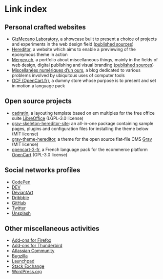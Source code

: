 # Link index

## Personal crafted websites

- [GizMecano Laboratory](http://gizmecano.net/), a showcase built to present a choice of projects and experiments in the web design field ([published sources](https://github.com/gizmecano/gizmecano.net))
- [Hereditor](https://htg.gizmecano.net/), a website which aims to enable a previewing of the eponymous theme in action
- [Mergey.ch](https://mergey.ch/), a portfolio about miscellaneous things, mainly in the fields of web design, digital publishing and visual branding ([published sources](https://github.com/gizmecano/mergey.ch))
- [Miscellanées numériques d’un ours](http://mno.gizmecano.net/), a blog dedicated to various problems involved by ubiquitous uses of computer tools
- [OCF (OpenCart.fr)](http://ocf.gizmecano.net/), a dummy store whose purpose is to present and set in motion a language pack

## Open source projects

- [cadratin](https://github.com/gizmecano/cadratin), a layouting template based on em multiples for the free office suite [LibreOffice](https://www.libreoffice.org/) (LGPL-3.0 license)
- [grav-skeleton-hereditor-site](https://github.com/gizmecano/grav-skeleton-hereditor-site): an all-in-one package containing sample pages, plugins and configuration files for installing the theme below (MIT license)
- [grav-theme-hereditor](https://github.com/gizmecano/grav-theme-hereditor), a theme for the open source flat-file CMS [Grav](https://getgrav.org/) (MIT license)
- [opencart-3-fr](https://github.com/gizmecano/opencart-3-fr), a French language pack for the ecommerce platform [OpenCart](http://www.opencart.com/) (GPL-3.0 license)

## Social networks profiles

- [CodePen](https://codepen.io/gizmecano)
- [DEV](https://dev.to/gizmecano)
- [DeviantArt](https://www.deviantart.com/gizmecano)
- [Dribbble](https://dribbble.com/gizmecano)
- [GitHub](https://github.com/gizmecano)
- [Twitter](https://twitter.com/gizmecano)
- [Unsplash](https://unsplash.com/@gizmecano)

## Other miscellaneous activities

- [Add-ons for Firefox](https://addons.mozilla.org/en-US/firefox/user/88184/)
- [Add-ons for Thunderbird](https://addons.thunderbird.net/en-US/thunderbird/user/gizmecano/)
- [Atlassian Community](https://community.atlassian.com/t5/user/viewprofilepage/user-id/46591)
- [Bugzilla](https://bugzilla.mozilla.org/user_profile?user_id=201381)
- [Launchpad](https://launchpad.net/~gizmecano)
- [Stack Exchange](https://stackexchange.com/users/5106056/?tab=accounts)
- [WordPress.org](https://profiles.wordpress.org/gizmecano/)
